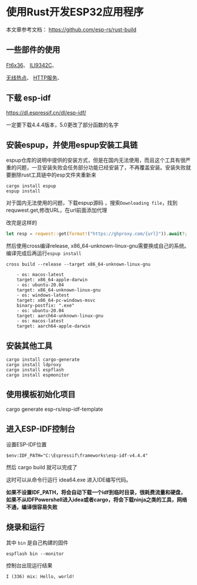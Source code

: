 使用Rust开发ESP32应用程序
======================

本文章参考文档： https://github.com/esp-rs/rust-build

## 一些部件的使用

[Ft6x36](Rust-ESP32/Ft6x36.md)、
[ILI9342C](Rust-ESP32/ILI9342C.md)、

[无线热点](Rust-ESP32/WifiAccessPoint.md)、
[HTTP服务](Rust-ESP32/HttpServer.md)、

## 下载 esp-idf

https://dl.espressif.cn/dl/esp-idf/

一定要下载4.4.4版本，5.0更改了部分函数的名字

## 安装espup，并使用espup安装工具链

espup仓库的说明中提供的安装方式，但是在国内无法使用，而且这个工具有很严重的问题，一旦安装失败会任务部分功能已经安装了，不再覆盖安装。安装失败就要删除rust工具链中的esp文件夹重新来

```shell
cargo install espup
espup install 
```

对于国内无法使用的问题，下载espup源码 ，搜索`Downloading file`，找到requwest.get,修改URL，在url前面添加代理

改完是这样的

```rust
let resp = reqwest::get(format!("https://ghproxy.com/{url}")).await?;
```

然后使用cross编译release, x86_64-unknown-linux-gnu需要换成自己的系统。 编译完成后再运行`espup install`

```shell
cross build --release --target x86_64-unknown-linux-gnu
```

```
    - os: macos-latest
    target: x86_64-apple-darwin
    - os: ubuntu-20.04
    target: x86_64-unknown-linux-gnu
    - os: windows-latest
    target: x86_64-pc-windows-msvc
    binary-postfix: ".exe"
    - os: ubuntu-20.04
    target: aarch64-unknown-linux-gnu
    - os: macos-latest
    target: aarch64-apple-darwin
```

## 安装其他工具

```shell
cargo install cargo-generate
cargo install ldproxy
cargo install espflash
cargo install espmonitor
```

## 使用模板初始化项目

cargo generate esp-rs/esp-idf-template

## 进入ESP-IDF控制台

设置ESP-IDF位置

```
$env:IDF_PATH="C:\Espressif\frameworks\esp-idf-v4.4.4"
```

然后 cargo build 就可以完成了

这时可以从命令行运行 idea64.exe 进入IDE编写代码。

**如果不设置IDF_PATH，将会自动下载一个idf到临时目录，很耗费流量和硬盘，如果不从IDFPowershell进入idea或者cargo，将会下载ninja之类的工具，网络不通，编译很容易失败**

## 烧录和运行

其中 `bin` 是自己构建的固件

```shell
espflash bin --monitor
```

控制台出现运行结果

```
I (336) mix: Hello, world!
```


